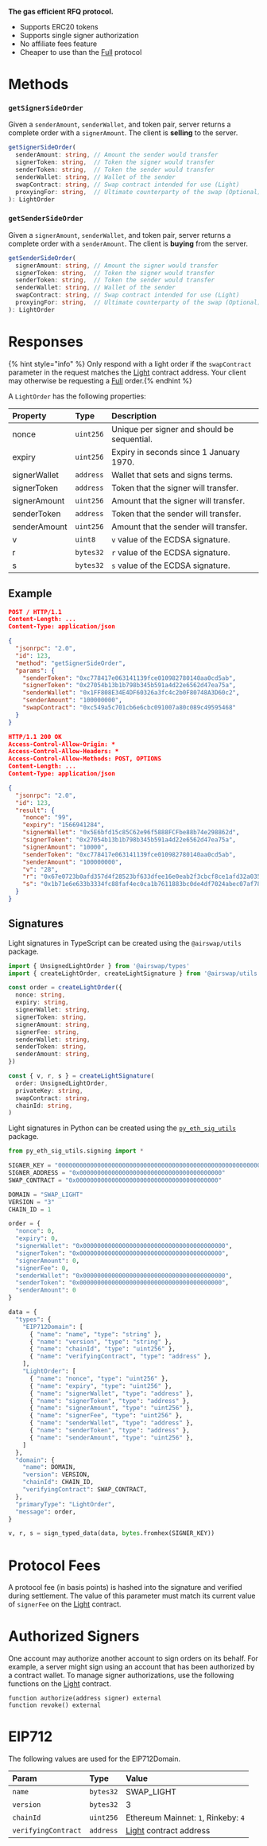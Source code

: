 **The gas efficient RFQ protocol.**

- Supports ERC20 tokens
- Supports single signer authorization
- No affiliate fees feature
- Cheaper to use than the [Full](./full.md) protocol

# Methods

### `getSignerSideOrder`

Given a `senderAmount`, `senderWallet`, and token pair, server returns a complete order with a `signerAmount`. The client is **selling** to the server.

```TypeScript
getSignerSideOrder(
  senderAmount: string, // Amount the sender would transfer
  signerToken: string,  // Token the signer would transfer
  senderToken: string,  // Token the sender would transfer
  senderWallet: string, // Wallet of the sender
  swapContract: string, // Swap contract intended for use (Light)
  proxyingFor: string,  // Ultimate counterparty of the swap (Optional)
): LightOrder
```

### `getSenderSideOrder`

Given a `signerAmount`, `senderWallet`, and token pair, server returns a complete order with a `senderAmount`. The client is **buying** from the server.

```TypeScript
getSenderSideOrder(
  signerAmount: string, // Amount the signer would transfer
  signerToken: string,  // Token the signer would transfer
  senderToken: string,  // Token the sender would transfer
  senderWallet: string, // Wallet of the sender
  swapContract: string, // Swap contract intended for use (Light)
  proxyingFor: string,  // Ultimate counterparty of the swap (Optional)
): LightOrder
```

# Responses

{% hint style="info" %} Only respond with a light order if the `swapContract` parameter in the request matches the [Light](./contract-deployments.md) contract address. Your client may otherwise be requesting a [Full](./full.md) order.{% endhint %}

A `LightOrder` has the following properties:

| Property     | Type      | Description                                 |
| :----------- | :-------- | :------------------------------------------ |
| nonce        | `uint256` | Unique per signer and should be sequential. |
| expiry       | `uint256` | Expiry in seconds since 1 January 1970.     |
| signerWallet | `address` | Wallet that sets and signs terms.           |
| signerToken  | `address` | Token that the signer will transfer.        |
| signerAmount | `uint256` | Amount that the signer will transfer.       |
| senderToken  | `address` | Token that the sender will transfer.        |
| senderAmount | `uint256` | Amount that the sender will transfer.       |
| v            | `uint8`   | `v` value of the ECDSA signature.           |
| r            | `bytes32` | `r` value of the ECDSA signature.           |
| s            | `bytes32` | `s` value of the ECDSA signature.           |

## Example

```json
POST / HTTP/1.1
Content-Length: ...
Content-Type: application/json

{
  "jsonrpc": "2.0",
  "id": 123,
  "method": "getSignerSideOrder",
  "params": {
    "senderToken": "0xc778417e063141139fce010982780140aa0cd5ab",
    "signerToken": "0x27054b13b1b798b345b591a4d22e6562d47ea75a",
    "senderWallet": "0x1FF808E34E4DF60326a3fc4c2b0F80748A3D60c2",
    "senderAmount": "100000000",
    "swapContract": "0xc549a5c701cb6e6cbc091007a80c089c49595468"
  }
}
```

```json
HTTP/1.1 200 OK
Access-Control-Allow-Origin: *
Access-Control-Allow-Headers: *
Access-Control-Allow-Methods: POST, OPTIONS
Content-Length: ...
Content-Type: application/json

{
  "jsonrpc": "2.0",
  "id": 123,
  "result": {
    "nonce": "99",
    "expiry": "1566941284",
    "signerWallet": "0x5E6bfd15c85C62e96f5888FCFbe88b74e298862d",
    "signerToken": "0x27054b13b1b798b345b591a4d22e6562d47ea75a",
    "signerAmount": "10000",
    "senderToken": "0xc778417e063141139fce010982780140aa0cd5ab",
    "senderAmount": "100000000",
    "v": "28",
    "r": "0x67e0723b0afd357d4f28523bf633dfee16e0eab2f3cbcf8ce1afd32a035d2764",
    "s": "0x1b71e6e633b3334fc88faf4ec0ca1b7611883bc0de4df7024abec07af78b97c3"
  }
}
```

## Signatures

Light signatures in TypeScript can be created using the `@airswap/utils` package.

```typescript
import { UnsignedLightOrder } from '@airswap/types'
import { createLightOrder, createLightSignature } from '@airswap/utils'

const order = createLightOrder({
  nonce: string,
  expiry: string,
  signerWallet: string,
  signerToken: string,
  signerAmount: string,
  signerFee: string,
  senderWallet: string,
  senderToken: string,
  senderAmount: string,
})

const { v, r, s } = createLightSignature(
  order: UnsignedLightOrder,
  privateKey: string,
  swapContract: string,
  chainId: string,
)
```

Light signatures in Python can be created using the [`py_eth_sig_utils`](https://pypi.org/project/py-eth-sig-utils/) package.

```python
from py_eth_sig_utils.signing import *

SIGNER_KEY = "0000000000000000000000000000000000000000000000000000000000000000"
SIGNER_ADDRESS = "0x0000000000000000000000000000000000000000"
SWAP_CONTRACT = "0x0000000000000000000000000000000000000000"

DOMAIN = "SWAP_LIGHT"
VERSION = "3"
CHAIN_ID = 1

order = {
  "nonce": 0,
  "expiry": 0,
  "signerWallet": "0x0000000000000000000000000000000000000000",
  "signerToken": "0x0000000000000000000000000000000000000000",
  "signerAmount": 0,
  "signerFee": 0,
  "senderWallet": "0x0000000000000000000000000000000000000000",
  "senderToken": "0x0000000000000000000000000000000000000000",
  "senderAmount": 0
}

data = {
  "types": {
    "EIP712Domain": [
      { "name": "name", "type": "string" },
      { "name": "version", "type": "string" },
      { "name": "chainId", "type": "uint256" },
      { "name": "verifyingContract", "type": "address" },
    ],
    "LightOrder": [
      { "name": "nonce", "type": "uint256" },
      { "name": "expiry", "type": "uint256" },
      { "name": "signerWallet", "type": "address" },
      { "name": "signerToken", "type": "address" },
      { "name": "signerAmount", "type": "uint256" },
      { "name": "signerFee", "type": "uint256" },
      { "name": "senderWallet", "type": "address" },
      { "name": "senderToken", "type": "address" },
      { "name": "senderAmount", "type": "uint256" },
    ]
  },
  "domain": {
    "name": DOMAIN,
    "version": VERSION,
    "chainId": CHAIN_ID,
    "verifyingContract": SWAP_CONTRACT,
  },
  "primaryType": "LightOrder",
  "message": order,
}

v, r, s = sign_typed_data(data, bytes.fromhex(SIGNER_KEY))
```

# Protocol Fees

A protocol fee (in basis points) is hashed into the signature and verified during settlement. The value of this parameter must match its current value of `signerFee` on the [Light](./contract-deployments.md) contract.

# Authorized Signers

One account may authorize another account to sign orders on its behalf. For example, a server might sign using an account that has been authorized by a contract wallet. To manage signer authorizations, use the following functions on the [Light](./contract-deployments.md) contract.

```
function authorize(address signer) external
function revoke() external
```

# EIP712

The following values are used for the EIP712Domain.

| Param               | Type      | Value                                               |
| :------------------ | :-------- | :-------------------------------------------------- |
| `name`              | `bytes32` | SWAP_LIGHT                                          |
| `version`           | `bytes32` | 3                                                   |
| `chainId`           | `uint256` | Ethereum Mainnet: `1`, Rinkeby: `4`                 |
| `verifyingContract` | `address` | [Light](./contract-deployments.md) contract address |
